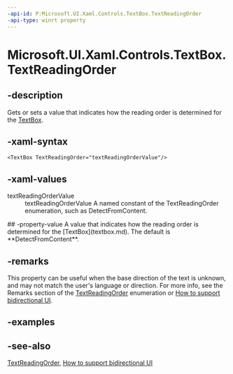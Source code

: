 ```yaml
---
-api-id: P:Microsoft.UI.Xaml.Controls.TextBox.TextReadingOrder
-api-type: winrt property
---
```


<!-- Property syntax
public Windows.UI.Xaml.TextReadingOrder TextReadingOrder { get;  set; }
-->

# Microsoft.UI.Xaml.Controls.TextBox.TextReadingOrder

## -description
Gets or sets a value that indicates how the reading order is determined for the [TextBox](textbox.md).

## -xaml-syntax
```xaml
<TextBox TextReadingOrder="textReadingOrderValue"/>
```


## -xaml-values
<dl><dt>textReadingOrderValue</dt><dd>textReadingOrderValue A named constant of the TextReadingOrder enumeration, such as DetectFromContent.</dd>
</dl>
## -property-value
A value that indicates how the reading order is determined for the [TextBox](textbox.md). The default is **DetectFromContent**.

## -remarks
This property can be useful when the base direction of the text is unknown, and may not match the user's language or direction. For more info, see the Remarks section of the [TextReadingOrder](../microsoft.ui.xaml/textreadingorder.md) enumeration or [How to support bidirectional UI](/previous-versions/windows/apps/jj712703(v=win.10)).

## -examples

## -see-also
[TextReadingOrder](../microsoft.ui.xaml/textreadingorder.md), [How to support bidirectional UI](/previous-versions/windows/apps/jj712703(v=win.10))
